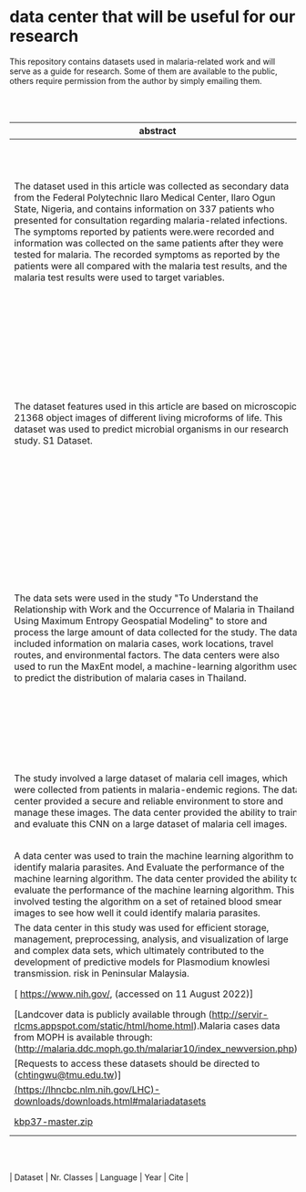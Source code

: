 data center that will be useful for our research
============================================

This repository contains datasets used in malaria-related work and will serve as a guide for research. Some of them are available to the public, others require permission from the author by simply emailing them.

<br><br>

| abstract                     |        Models used                    | Language | Year |Reference & Dataset | 
| --------------------------------|:----------------------------------:| :-------:|------|------|
|The dataset used in this article was collected as secondary data from the Federal Polytechnic Ilaro Medical Center, Ilaro Ogun State, Nigeria, and contains information on 337 patients who presented for consultation regarding malaria-related infections. The symptoms reported by patients were.were recorded and information was collected on the same patients after they were tested for malaria. The recorded symptoms as reported by the patients were all compared with the malaria test results, and the malaria test results were used to target variables. |  Logistic Regression, Naive Bayes, SVM (Support Vector Machine), Decision Tree, Random Forest, K-nearest neighbors Neural Network, AdaBoost.| English | 2021| [Diagnosing malaria from some symptoms: a machine learning approach and public health implications](https://link.springer.com/article/10.1007/s12553-020-00488-5)  dataset [[aimed.tar.gz](datasets/aimed.tar.gz)](https://www.sciencedirect.com/science/article/pii/S2352340919313526)|
| The dataset features used in this article are based on microscopic 21368 object images of different living microforms of life. This dataset was used to predict microbial organisms in our research study. S1 Dataset.|Decision Tree Classifier (DTC), Extra Tree Classifier (ETC), i.e. the article uses the hybrid microbe classifier (HMC): Combines the predictions of DTC and ETC.| English | 2023 | [Predicting microbe organisms using data of living micro forms of life and hybrid microbes classifier] dataset[ (https://journals.plos.org/plosone/article?id=10.1371/journal.pone.0284522) https://doi.org/10.1371/journal.pone.0284522.s001 (ZIP)] |
|The data sets were used in the study "To Understand the Relationship with Work and the Occurrence of Malaria in Thailand Using Maximum Entropy Geospatial Modeling" to store and process the large amount of data collected for the study. The data included information on malaria cases, work locations, travel routes, and environmental factors. The data centers were also used to run the MaxEnt model, a machine-learning algorithm used to predict the distribution of malaria cases in Thailand.|  Logistic Regression, Random Forest, Support Vector Machine (SVM), Gradient Boosting Machine (GBM), eXtreme Gradient Boosting (XGBoost), Artificial Neural Network (ANN)| English |  2023 |[(https://malariajournal.biomedcentral.com/articles/10.1186/s12936-023-04478-6)](https://malariajournal.biomedcentral.com/articles/10.1186/s12936-023-04478-6)  dataset (http://servir-rlcms.appspot.com/static/html/home.html), http://malaria.ddc.moph.go.th/malariar10/index_newversion.php|
| The study involved a large dataset of malaria cell images, which were collected from patients in malaria-endemic regions. The data center provided a secure and reliable environment to store and manage these images. The data center provided the ability to train and evaluate this CNN on a large dataset of malaria cell images. |Convolutional Neural Network (CNN), Support Vector Machine (SVM) | English | 2023 | [[Image analysis and machine learning-based malaria assessment system](https://journals.plos.org/globalpublichealth/article?id=10.1371/journal.pgph.0001950)]](https://link.springer.com/article/10.1007/s12553-021-00620-z) dataset [(https://lhncbc.nlm.nih.gov/LHC-downloads/downloads.html#malariadatasets) |
| A data center was used to train the machine learning algorithm to identify malaria parasites. And Evaluate the performance of the machine learning algorithm. The data center provided the ability to evaluate the performance of the machine learning algorithm. This involved testing the algorithm on a set of retained blood smear images to see how well it could identify malaria parasites. | ResNet50  |English  |2023|https://www.sciencedirect.com/science/article/pii/S2352864821000523. Data not available / Data will be made available on request|
| The data center in this study was used for efficient storage, management, preprocessing, analysis, and visualization of large and complex data sets, which ultimately contributed to the development of predictive models for Plasmodium knowlesi transmission. risk in Peninsular Malaysia.|  Maximum Entropy (MaxEnt), Random Forest (RF)| English | 2023 | https://www.frontiersin.org/articles/10.3389/fmicb.2023.1126418/full.  Requests to access these datasets should be directed to chtingwu@tmu.edu.tw. The data analyzed in this study is subject to the following licenses/restrictions: The data for this study is available from the Ministry of Health Malaysia. Restrictions apply to the availability of this data. Data is available with permission from the Malaysian Ministry of Health. Data generated in the study are available from the corresponding author upon reasonable request. |
| [ https://www.nih.gov/, (accessed on 11 August 2022)] | 4 | English |  2023| [Performance Analysis of Deep Learning Algorithms in Diagnosis of Malaria Disease (https://media.malariaworld.org/Performance_Analysis_of_Deep_Learning_Algorithms_in_Diagnosis_of_Malaria_Disease_758ec67bb1.pdf) |
| [Landcover data is publicly available through (http://servir-rlcms.appspot.com/static/html/home.html).Malaria cases data from MOPH is available through: (http://malaria.ddc.moph.go.th/malariar10/index_newversion.php)] | 2 | English | 2023 | [Understanding work-related travel and its relation to malaria occurrence in Thailand using geospatial maximum entropy modelling](https://malariajournal.biomedcentral.com/articles/10.1186/s12936-023-04478-6) |
| [Requests to access these datasets should be directed to (chtingwu@tmu.edu.tw)]| 10 | Portuguese | 2023 |[Predicting Plasmodium knowlesi transmission risk across Peninsular Malaysia using machine learning-based ecological niche modeling approaches](https://www.frontiersin.org/articles/10.3389/fmicb.2023.1126418/full)|
| [(https://lhncbc.nlm.nih.gov/LHC)-downloads/downloads.html#malariadatasets](https://lhncbc.nlm.nih.gov/LHC-downloads/downloads.html#malariadatasets) | 3 | English | 2022 | [Malaria cell image classification by explainable artificial intelligence](https://link.springer.com/article/10.1007/s12553-021-00620-z) |
| [kbp37-master.zip](datasets/kbp37-master.zip) | 37 directional | English | 2015 | [Relation Classification via Recurrent Neural Network](papers/KBP37.pdf) |
<br><br>

| Dataset                           | Nr. Classes   | Language | Year | Cite | 
